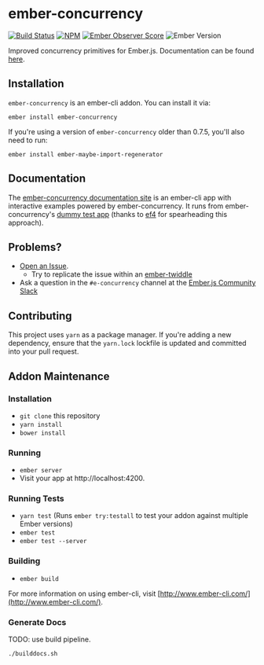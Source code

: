 # ember-concurrency

[![Build Status][build-status-img]][build-status-link]
[![NPM][npm-badge-img]][npm-badge-link]
[![Ember Observer Score][ember-observer-badge]][ember-observer-url]
![Ember Version][ember-version]

Improved concurrency primitives for Ember.js. Documentation can be
found [here](http://ember-concurrency.com).

## Installation

`ember-concurrency` is an ember-cli addon. You can install it via:

    ember install ember-concurrency

If you're using a version of `ember-concurrency` older than 0.7.5,
you'll also need to run:

    ember install ember-maybe-import-regenerator

## Documentation

The [ember-concurrency documentation site](http://ember-concurrency.com) is an ember-cli app
with interactive examples powered by ember-concurrency. It runs from
ember-concurrency's [dummy test app](https://github.com/machty/ember-concurrency/tree/master/tests/dummy/app)
(thanks to [ef4](https://github.com/ef4) for spearheading this
approach).

## Problems?

- [Open an Issue](https://github.com/machty/ember-concurrency/issues).
  - Try to replicate the issue within an [ember-twiddle][twiddle-starter]
- Ask a question in the `#e-concurrency` channel at the [Ember.js Community Slack](https://embercommunity.slack.com)

## Contributing

This project uses `yarn` as a package manager. If you're adding a new dependency, ensure that the `yarn.lock` lockfile is updated and committed into your pull request.

## Addon Maintenance

### Installation

* `git clone` this repository
* `yarn install`
* `bower install`

### Running

* `ember server`
* Visit your app at http://localhost:4200.

### Running Tests

* `yarn test` (Runs `ember try:testall` to test your addon against multiple Ember versions)
* `ember test`
* `ember test --server`

### Building

* `ember build`

For more information on using ember-cli, visit [http://www.ember-cli.com/](http://www.ember-cli.com/).

### Generate Docs

TODO: use build pipeline.

    ./builddocs.sh

[build-status-img]: https://travis-ci.org/machty/ember-concurrency.svg?branch=master
[build-status-link]: https://travis-ci.org/machty/ember-concurrency
[npm-badge-img]: https://badge.fury.io/js/ember-concurrency.svg
[npm-badge-link]: http://badge.fury.io/js/ember-concurrency
[ember-observer-badge]: http://emberobserver.com/badges/ember-concurrency.svg
[ember-observer-url]: http://emberobserver.com/addons/ember-concurrency
[ember-version]: https://embadge.io/v1/badge.svg?start=1.13.0
[twiddle-starter]: https://ember-twiddle.com/b2b0c016f4df24261381487b60c707f3?numColumns=2&openFiles=templates.application.hbs%2Ctemplates.application.hbs

